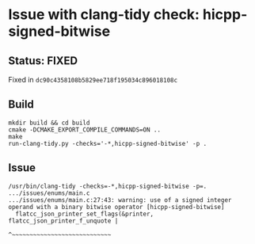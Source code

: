 # Issue with clang-tidy check: hicpp-signed-bitwise

## Status: FIXED

Fixed in `dc90c4358108b5829ee718f195034c896018108c`

## Build

```
mkdir build && cd build
cmake -DCMAKE_EXPORT_COMPILE_COMMANDS=ON ..
make
run-clang-tidy.py -checks='-*,hicpp-signed-bitwise' -p .
```

## Issue

```
/usr/bin/clang-tidy -checks=-*,hicpp-signed-bitwise -p=. .../issues/enums/main.c
.../issues/enums/main.c:27:43: warning: use of a signed integer operand with a binary bitwise operator [hicpp-signed-bitwise]
  flatcc_json_printer_set_flags(&printer, flatcc_json_printer_f_unquote |
                                          ^~~~~~~~~~~~~~~~~~~~~~~~~~~~~
```
